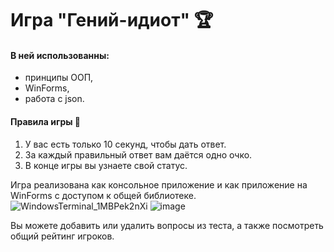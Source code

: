 # Игра "Гений-идиот" :trophy:

#### В ней использованны:
* принципы ООП,
* WinForms,
* работа с json.


#### Правила игры :moyai:
1. У вас есть только 10 секунд, чтобы дать ответ.
2. За каждый правильный ответ вам даётся одно очко.
3. В конце игры вы узнаете свой статус.


Игра реализована как консольное приложение и как приложение на WinForms с доступом к общей библиотеке.
![WindowsTerminal_1MBPek2nXi](https://github.com/IrinaKoroban/GeniyIdiot/assets/114438929/bb7248b8-3a6b-43ef-ab31-2e58f0fa9f34)
![image](https://github.com/IrinaKoroban/GeniyIdiot/assets/114438929/ade84790-c120-4ca2-afa9-3f3c91660e59)

Вы можете добавить или удалить вопросы из теста, а также посмотреть общий рейтинг игроков.
